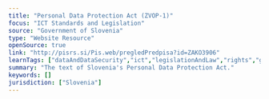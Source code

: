 ```yaml
---
title: "Personal Data Protection Act (ZVOP-1)"
focus: "ICT Standards and Legislation"
source: "Government of Slovenia"
type: "Website Resource"
openSource: true
link: "http://pisrs.si/Pis.web/pregledPredpisa?id=ZAKO3906"
learnTags: ["dataAndDataSecurity","ict","legislationAndLaw","rights","government"]
summary: "The text of Slovenia's Personal Data Protection Act."
keywords: []
jurisdiction: ["Slovenia"]
---
```

